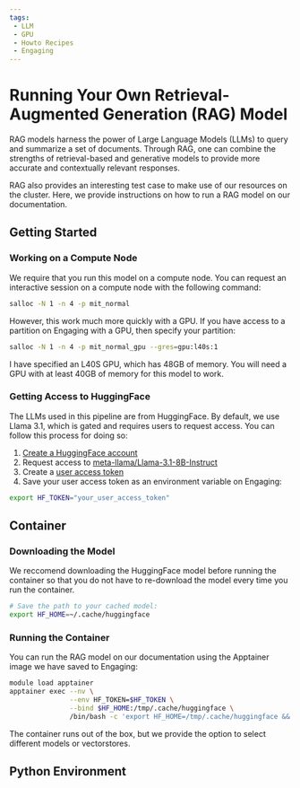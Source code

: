 ```yaml
---
tags:
 - LLM
 - GPU
 - Howto Recipes
 - Engaging
---
```


# Running Your Own Retrieval-Augmented Generation (RAG) Model

RAG models harness the power of Large Language Models (LLMs) to query and
summarize a set of documents. Through RAG, one can combine the strengths of
retrieval-based and generative models to provide more accurate and contextually
relevant responses.

RAG also provides an interesting test case to make use of our resources on the
cluster. Here, we provide instructions on how to run a RAG model on our
documentation.

## Getting Started

### Working on a Compute Node

We require that you run this model on a compute node. You can request an
interactive session on a compute node with the following command:

```bash
salloc -N 1 -n 4 -p mit_normal
```

However, this work much more quickly with a GPU. If you have access to a
partition on Engaging with a GPU, then specify your partition:

```bash
salloc -N 1 -n 4 -p mit_normal_gpu --gres=gpu:l40s:1
```

I have specified an L40S GPU, which has 48GB of memory. You will need a GPU with
at least 40GB of memory for this model to work.

### Getting Access to HuggingFace

The LLMs used in this pipeline are from HuggingFace. By default, we use Llama
3.1, which is gated and requires users to request access. You can follow this
process for doing so:

1. [Create a HuggingFace account](https://huggingface.co/)
2. Request access to [meta-llama/Llama-3.1-8B-Instruct](https://huggingface.co/meta-llama/Llama-3.1-8B-Instruct)
3. Create a [user access token](https://huggingface.co/settings/tokens)
4. Save your user access token as an environment variable on Engaging:

```bash
export HF_TOKEN="your_user_access_token"
```

## Container

### Downloading the Model

We reccomend downloading the HuggingFace model before running the container
so that you do not have to re-download the model every time you run the
container.

```bash
# Save the path to your cached model:
export HF_HOME=~/.cache/huggingface
```

### Running the Container

You can run the RAG model on our documentation using the Apptainer image we have
saved to Engaging:

```bash
module load apptainer
apptainer exec --nv \
               --env HF_TOKEN=$HF_TOKEN \
               --bind $HF_HOME:/tmp/.cache/huggingface \
               /bin/bash -c 'export HF_HOME=/tmp/.cache/huggingface && python /tmp/rag.py'
```

The container runs out of the box, but we provide the option to select different
models or vectorstores. 

## Python Environment

<!--
TODO:
- Check to see if running this on a CPU works, and how much memory is required
- Input steps on pre-downloading the model before running the container
- Specify the path to the .sif image when it's globally saved
-->
